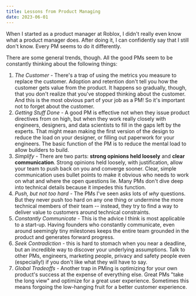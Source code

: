```yaml
---
title: Lessons from Product Managing
date: 2023-06-01
---
```

When I started as a product manager at Roblox, I didn't really even know what a product manager does. After doing it, I can confidently say that I still don't know. Every PM seems to do it differently.

There are some general trends, though. All the good PMs seem to be constantly thinking about the following things:
1. *The Customer* - There's a trap of using the metrics you measure to replace the customer. Adoption and retention don't tell you how the customer gets value from the product. It happens so gradually, though, that you don't realize that you've stopped thinking about the customer. And this is the most obvious part of your job as a PM! So it's important not to forget about the customer.
2. *Getting Stuff Done* - A good PM is effective not when they issue product directives from on high, but when they work really closely with engineers, designers, and data scientists to fill in the gaps left by the experts. That might mean making the first version of the design to reduce the load on your designer, or filling out paperwork for your engineers. The basic function of the PM is to reduce the mental load to allow builders to build.
3. *Simplify* - There are two parts: **strong opinions held loosely** and **clear communication**. Strong opinions held loosely, with justification, allow your team to push back on you and converge sooner. Clear, simple communication uses bullet points to make it obvious who needs to work on what and where the open questions lie. Many PMs don't dive deep into technical details because it impedes this function.
4. *Push, but not too hard* - The PMs I've seen asks lots of *why* questions. But they never push too hard on any one thing or undermine the more technical members of their team -- instead, they try to find a way to deliver value to customers around technical constraints.
5. *Constantly Communicate* - This is the advice I think is most applicable to a start-up. Having founders who constantly communicate, even around seemingly tiny milestones keeps the entire team grounded in the product and generates forward progress.
6. *Seek Contradiction* - this is hard to stomach when you near a deadline, but an incredible way to discover your underlying assumptions. Talk to other PMs, engineers, marketing people, privacy and safety people even (especially!) if you don't like what they will have to say.
7. *Global Tradeoffs* - Another trap in PMing is optimizing for your own product's success at the expense of everything else. Great PMs "take the long view" and optimize for a great user experience. Sometimes this means forgoing the low-hanging fruit for a better customer experience.
